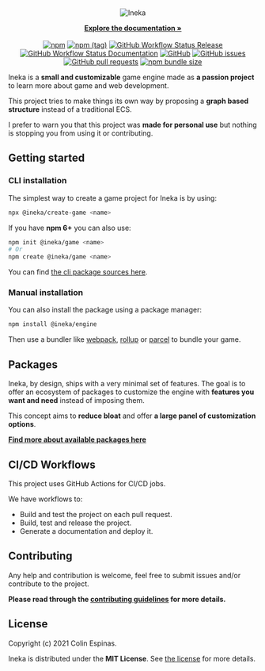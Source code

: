 <br>
<p align="center">
  <img src="https://raw.githubusercontent.com/ineka-dev/engine/main/.github/assets/banner.png" alt="Ineka">
</p>

<p align="center">
  <a href="https://ineka-dev.github.io/engine/"><strong>Explore the documentation »</strong></a>
  <br>
  <br>
  <a href="https://www.npmjs.com/package/@ineka/engine"><img alt="npm" src="https://img.shields.io/npm/v/@ineka/engine?style=for-the-badge"></a>
  <a href="https://www.npmjs.com/package/@ineka/engine"><img alt="npm (tag)" src="https://img.shields.io/npm/v/@ineka/engine/next?style=for-the-badge"></a>
  <a href="https://github.com/ineka-dev/engine/actions/workflows/release.yml"><img alt="GitHub Workflow Status Release" src="https://img.shields.io/github/workflow/status/ineka-dev/engine/Release?logo=github&style=for-the-badge"></a>
  <a href="https://github.com/ineka-dev/engine/actions/workflows/docs.yml"><img alt="GitHub Workflow Status Documentation" src="https://img.shields.io/github/workflow/status/ineka-dev/engine/Documentation%20generation?label=docs&logo=github&style=for-the-badge"></a>
  <a href="https://github.com/ineka-dev/engine/blob/main/LICENSE"><img alt="GitHub" src="https://img.shields.io/github/license/ineka-dev/engine?color=black&style=for-the-badge"></a>
  <a href="https://github.com/ineka-dev/engine/issues"><img alt="GitHub issues" src="https://img.shields.io/github/issues-raw/ineka-dev/engine?style=for-the-badge">
  </a>
  <a href="https://github.com/ineka-dev/engine/pulls"><img alt="GitHub pull requests" src="https://img.shields.io/github/issues-pr-raw/ineka-dev/engine?style=for-the-badge"></a>
  <a href="https://bundlephobia.com/package/@ineka/engine"><img alt="npm bundle size" src="https://img.shields.io/bundlephobia/min/@ineka/engine?style=for-the-badge"></a>
</p>

Ineka is a **small and customizable** game engine made as **a passion project** to learn more about game and web development.

This project tries to make things its own way by proposing a **graph based structure** instead of a traditional ECS.

I prefer to warn you that this project was **made for personal use** but nothing is stopping you from using it or contributing.

## Getting started

### CLI installation
The simplest way to create a game project for Ineka is by using:
```bash
npx @ineka/create-game <name>
```

If you have **npm 6+** you can also use:
```bash
npm init @ineka/game <name>
# Or
npm create @ineka/game <name>
```

You can find [the cli package sources here](https://github.com/ineka-dev/create-game).

### Manual installation
You can also install the package using a package manager:
```bash
npm install @ineka/engine
```

Then use a bundler like [webpack](https://webpack.js.org/), [rollup](https://rollupjs.org/) or [parcel](https://parceljs.org/) to bundle your game.

## Packages

Ineka, by design, ships with a very minimal set of features. The goal is to offer an ecosystem of packages to customize the engine with **features you want and need** instead of imposing them.

This concept aims to **reduce bloat** and offer **a large panel of customization options**.

[**Find more about available packages here**](https://github.com/ineka-dev/packages)

## CI/CD Workflows

This project uses GitHub Actions for CI/CD jobs.

We have workflows to:
- Build and test the project on each pull request.
- Build, test and release the project.
- Generate a documentation and deploy it.

## Contributing
Any help and contribution is welcome, feel free to submit issues and/or contribute to the project.

**Please read through the [contributing guidelines](./.github/CONTRIBUTING.md) for more details.**

## License

Copyright (c) 2021 Colin Espinas.

Ineka is distributed under the **MIT License**. See [the license](./LICENSE) for more details.